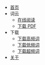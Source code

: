 * [首页](/)
* 词云
  * [在线阅读](/cy/)
  * [下载 PDF](https://hdnj.site/images/Figure_1.png)
* 下载
  * [下载高频词](https://hdnj.site/pdf/gpc.pdf)
  * [下载低频词](https://hdnj.site/pdf/dpc.pdf)
  * [下载超频词](https://hdnj.site/pdf/cpc.pdf)
* [关于](/blog/)

